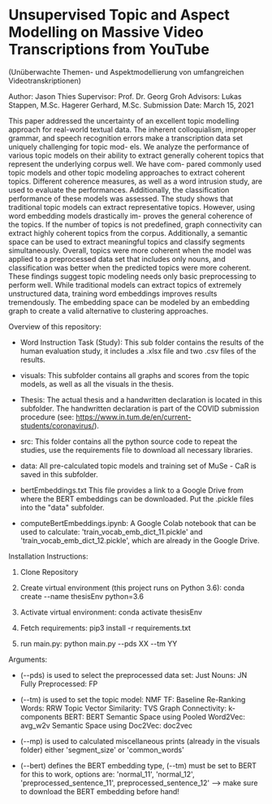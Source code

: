 # Unsupervised Topic and Aspect Modelling on Massive Video Transcriptions from YouTube
(Unüberwachte Themen- und Aspektmodellierung von umfangreichen Videotranskriptionen)

Author:           Jason Thies
Supervisor:       Prof. Dr. Georg Groh
Advisors:         Lukas Stappen, M.Sc.
                  Hagerer Gerhard, M.Sc.
Submission Date:  March 15, 2021

This paper addressed the uncertainty of an excellent topic modelling approach for real-world textual data. The inherent colloquialism, improper grammar, and speech recognition errors make a transcription data set uniquely challenging for topic mod- els. We analyze the performance of various topic models on their ability to extract generally coherent topics that represent the underlying corpus well. We have com- pared commonly used topic models and other topic modeling approaches to extract coherent topics. Different coherence measures, as well as a word intrusion study, are used to evaluate the performances. Additionally, the classification performance of these models was assessed. The study shows that traditional topic models can extract representative topics. However, using word embedding models drastically im- proves the general coherence of the topics. If the number of topics is not predefined, graph connectivity can extract highly coherent topics from the corpus. Additionally, a semantic space can be used to extract meaningful topics and classify segments simultaneously. Overall, topics were more coherent when the model was applied to a preprocessed data set that includes only nouns, and classification was better when the predicted topics were more coherent. These findings suggest topic modeling needs only basic preprocessing to perform well. While traditional models can extract topics of extremely unstructured data, training word embeddings improves results tremendously. The embedding space can be modeled by an embedding graph to create a valid alternative to clustering approaches.



Overview of this repository:
- Word Instruction Task (Study):
      This sub folder contains the results of the human evaluation study,
      it includes a .xlsx file and two .csv files of the results.

- visuals:
      This subfolder contains all graphs and scores from the topic models,
      as well as all the visuals in the thesis.

- Thesis:
      The actual thesis and a handwritten declaration is located in this subfolder.
      The handwritten declaration is part of the COVID submission procedure
      (see: https://www.in.tum.de/en/current-students/coronavirus/).

- src:
      This folder contains all the python source code to repeat the studies,
      use the requirements file to download all necessary libraries.

- data:
      All pre-calculated topic models and training set of MuSe - CaR
      is saved in this subfolder.

- bertEmbeddings.txt
      This file provides a link to a Google Drive from where the
      BERT embeddings can be downloaded.
      Put the .pickle files into the "data" subfolder.

- computeBertEmbeddings.ipynb:
      A Google Colab notebook that can be used to calculate:
      'train_vocab_emb_dict_11.pickle' and 'train_vocab_emb_dict_12.pickle',
      which are already in the Google Drive.




Installation Instructions:


1. Clone Repository


2. Create virtual environment (this project runs on Python 3.6):
    conda create --name thesisEnv python=3.6


3. Activate virtual environment:
    conda activate thesisEnv


3. Fetch requirements:
    pip3 install -r requirements.txt


4. run main.py:
    python main.py --pds XX --tm YY


Arguments:
- (--pds) is used to select the preprocessed data set:
    Just Nouns: JN
    Fully Preprocessed: FP

- (--tm) is used to set the topic model:
    NMF TF: Baseline
    Re-Ranking Words: RRW
    Topic Vector Similarity: TVS
    Graph Connectivity: k-components
    BERT: BERT
    Semantic Space using Pooled Word2Vec: avg_w2v
    Semantic Space using Doc2Vec: doc2vec

- (--mp) is used to calculated miscellaneous prints (already in the visuals folder)
    either 'segment_size' or 'common_words'

- (--bert) defines the BERT embedding type, (--tm) must be set to BERT
    for this to work, options are:
    'normal_11', 'normal_12', 'preprocessed_sentence_11', preprocessed_sentence_12'
    --> make sure to download the BERT embedding before hand!
